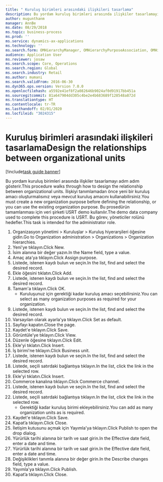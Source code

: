 ```yaml
---
title: " Kuruluş birimleri arasındaki ilişkileri tasarlama"
description: Bu yordam kuruluş birimleri arasında ilişkiler tasarlamayı adım adım gösterir.
author: mugunthanm
manager: AnnBe
ms.date: 08/29/2018
ms.topic: business-process
ms.prod: ''
ms.service: dynamics-ax-applications
ms.technology: ''
ms.search.form: OMHierarchyManager, OMHierarchyPurposeAssociation, OMHierarchySelection, HierarchyDesigner, OMNodeSelection,  HierarchyPublishAndCloseForm
audience: Application User
ms.reviewer: josaw
ms.search.scope: Core, Operations
ms.search.region: Global
ms.search.industry: Retail
ms.author: mumani
ms.search.validFrom: 2016-06-30
ms.dyn365.ops.version: Version 7.0.0
ms.openlocfilehash: a5592e41ef8f2a082646b9024af0d91917bb451a
ms.sourcegitcommit: 81a647904dd305c4be2e4b683689f128548a872d
ms.translationtype: HT
ms.contentlocale: tr-TR
ms.lasthandoff: 02/01/2020
ms.locfileid: "3024315"
---
```

# <a name="design-the-relationships-between-organizational-units"></a><span data-ttu-id="c907a-103"> Kuruluş birimleri arasındaki ilişkileri tasarlama</span><span class="sxs-lookup"><span data-stu-id="c907a-103">Design the relationships between organizational units</span></span>

[!include[task guide banner](../includes/task-guide-banner.md)]

<span data-ttu-id="c907a-104">Bu yordam kuruluş birimleri arasında ilişkiler tasarlamayı adım adım gösterir.</span><span class="sxs-lookup"><span data-stu-id="c907a-104">This procedure walks through how to design the relationship between organizational units.</span></span> <span data-ttu-id="c907a-105">İlişkiyi tanımlamadan önce yeni bir kuruluş amacı oluşturmalısınız veya mevcut kuruluş amacını kullanabilirsiniz.</span><span class="sxs-lookup"><span data-stu-id="c907a-105">You must create a new organization purpose before defining the relationship, or you can use the existing organization purpose.</span></span> <span data-ttu-id="c907a-106">Bu prosedürün tamamlanması için veri şirketi USRT demo kullanılır.</span><span class="sxs-lookup"><span data-stu-id="c907a-106">The demo data company used to complete this procedure is USRT.</span></span> <span data-ttu-id="c907a-107">Bu görev, yöneticiler rolünü hedefler.</span><span class="sxs-lookup"><span data-stu-id="c907a-107">This task is intended for the administrator role.</span></span>

1. <span data-ttu-id="c907a-108">Organizasyon yönetimi > Kuruluşlar > Kuruluş hiyerarşileri öğesine gidin.</span><span class="sxs-lookup"><span data-stu-id="c907a-108">Go to Organization administration > Organizations > Organization hierarchies.</span></span>
2. <span data-ttu-id="c907a-109">Yeni'ye tıklayın.</span><span class="sxs-lookup"><span data-stu-id="c907a-109">Click New.</span></span>
3. <span data-ttu-id="c907a-110">İsim alanına bir değer yazın.</span><span class="sxs-lookup"><span data-stu-id="c907a-110">In the Name field, type a value.</span></span>
4. <span data-ttu-id="c907a-111">Amaç ata'ya tıklayın.</span><span class="sxs-lookup"><span data-stu-id="c907a-111">Click Assign purpose.</span></span>
5. <span data-ttu-id="c907a-112">Listede, istenen kaydı bulun ve seçin.</span><span class="sxs-lookup"><span data-stu-id="c907a-112">In the list, find and select the desired record.</span></span>
6. <span data-ttu-id="c907a-113">Ekle öğesini tıklatın.</span><span class="sxs-lookup"><span data-stu-id="c907a-113">Click Add.</span></span>
7. <span data-ttu-id="c907a-114">Listede, istenen kaydı bulun ve seçin.</span><span class="sxs-lookup"><span data-stu-id="c907a-114">In the list, find and select the desired record.</span></span>
8. <span data-ttu-id="c907a-115">Tamam'a tıklayın.</span><span class="sxs-lookup"><span data-stu-id="c907a-115">Click OK.</span></span>
    * <span data-ttu-id="c907a-116">Kuruluşunuz için gerektiği kadar kuruluş amacı seçebilirsiniz.</span><span class="sxs-lookup"><span data-stu-id="c907a-116">You can select as many organization purposes as required for your organization.</span></span>  
9. <span data-ttu-id="c907a-117">Listede, istenen kaydı bulun ve seçin.</span><span class="sxs-lookup"><span data-stu-id="c907a-117">In the list, find and select the desired record.</span></span>
10. <span data-ttu-id="c907a-118">Varsayılan olarak ayarla'ya tıklayın.</span><span class="sxs-lookup"><span data-stu-id="c907a-118">Click Set as default.</span></span>
11. <span data-ttu-id="c907a-119">Sayfayı kapatın.</span><span class="sxs-lookup"><span data-stu-id="c907a-119">Close the page.</span></span>
12. <span data-ttu-id="c907a-120">Kaydet'e tıklayın.</span><span class="sxs-lookup"><span data-stu-id="c907a-120">Click Save.</span></span>
13. <span data-ttu-id="c907a-121">Görüntüle'ye tıklayın.</span><span class="sxs-lookup"><span data-stu-id="c907a-121">Click View.</span></span>
14. <span data-ttu-id="c907a-122">Düzenle öğesine tıklayın.</span><span class="sxs-lookup"><span data-stu-id="c907a-122">Click Edit.</span></span>
15. <span data-ttu-id="c907a-123">Ekle'yi tıklatın.</span><span class="sxs-lookup"><span data-stu-id="c907a-123">Click Insert.</span></span>
16. <span data-ttu-id="c907a-124">İş birimi'ne tıklayın.</span><span class="sxs-lookup"><span data-stu-id="c907a-124">Click Business unit.</span></span>
17. <span data-ttu-id="c907a-125">Listede, istenen kaydı bulun ve seçin.</span><span class="sxs-lookup"><span data-stu-id="c907a-125">In the list, find and select the desired record.</span></span>
18. <span data-ttu-id="c907a-126">Listede, seçili satırdaki bağlantıya tıklayın.</span><span class="sxs-lookup"><span data-stu-id="c907a-126">In the list, click the link in the selected row.</span></span>
19. <span data-ttu-id="c907a-127">Ekle'yi tıklatın.</span><span class="sxs-lookup"><span data-stu-id="c907a-127">Click Insert.</span></span>
20. <span data-ttu-id="c907a-128">Commerce kanalına tıklayın.</span><span class="sxs-lookup"><span data-stu-id="c907a-128">Click Commerce channel.</span></span>
21. <span data-ttu-id="c907a-129">Listede, istenen kaydı bulun ve seçin.</span><span class="sxs-lookup"><span data-stu-id="c907a-129">In the list, find and select the desired record.</span></span>
22. <span data-ttu-id="c907a-130">Listede, seçili satırdaki bağlantıya tıklayın.</span><span class="sxs-lookup"><span data-stu-id="c907a-130">In the list, click the link in the selected row.</span></span>
    * <span data-ttu-id="c907a-131">Gerektiği kadar kuruluş birimi ekleyebilirsiniz.</span><span class="sxs-lookup"><span data-stu-id="c907a-131">You can add as many organization units as is required.</span></span>  
23. <span data-ttu-id="c907a-132">Kaydet'e tıklayın.</span><span class="sxs-lookup"><span data-stu-id="c907a-132">Click Save.</span></span>
24. <span data-ttu-id="c907a-133">Kapat’a tıklayın.</span><span class="sxs-lookup"><span data-stu-id="c907a-133">Click Close.</span></span>
25. <span data-ttu-id="c907a-134">İletişim kutusunu açmak için Yayımla'ya tıklayın.</span><span class="sxs-lookup"><span data-stu-id="c907a-134">Click Publish to open the drop dialog.</span></span>
26. <span data-ttu-id="c907a-135">Yürürlük tarihi alanına bir tarih ve saat girin.</span><span class="sxs-lookup"><span data-stu-id="c907a-135">In the Effective date field, enter a date and time.</span></span>
27. <span data-ttu-id="c907a-136">Yürürlük tarihi alanına bir tarih ve saat girin.</span><span class="sxs-lookup"><span data-stu-id="c907a-136">In the Effective date field, enter a date and time.</span></span>
28. <span data-ttu-id="c907a-137">Değişiklikleri tanımla alanına bir değer girin.</span><span class="sxs-lookup"><span data-stu-id="c907a-137">In the Describe changes field, type a value.</span></span>
29. <span data-ttu-id="c907a-138">Yayımla'ya tıklayın.</span><span class="sxs-lookup"><span data-stu-id="c907a-138">Click Publish.</span></span>
30. <span data-ttu-id="c907a-139">Kapat’a tıklayın.</span><span class="sxs-lookup"><span data-stu-id="c907a-139">Click Close.</span></span>

